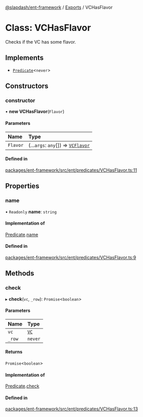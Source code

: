 [@slapdash/ent-framework](../README.md) / [Exports](../modules.md) / VCHasFlavor

# Class: VCHasFlavor

Checks if the VC has some flavor.

## Implements

- [`Predicate`](../interfaces/Predicate.md)<`never`\>

## Constructors

### constructor

• **new VCHasFlavor**(`Flavor`)

#### Parameters

| Name | Type |
| :------ | :------ |
| `Flavor` | (...`args`: `any`[]) => [`VCFlavor`](VCFlavor.md) |

#### Defined in

[packages/ent-framework/src/ent/predicates/VCHasFlavor.ts:11](https://github.com/time-loop/slapdash/blob/master/packages/ent-framework/src/ent/predicates/VCHasFlavor.ts#L11)

## Properties

### name

• `Readonly` **name**: `string`

#### Implementation of

[Predicate](../interfaces/Predicate.md).[name](../interfaces/Predicate.md#name)

#### Defined in

[packages/ent-framework/src/ent/predicates/VCHasFlavor.ts:9](https://github.com/time-loop/slapdash/blob/master/packages/ent-framework/src/ent/predicates/VCHasFlavor.ts#L9)

## Methods

### check

▸ **check**(`vc`, `_row`): `Promise`<`boolean`\>

#### Parameters

| Name | Type |
| :------ | :------ |
| `vc` | [`VC`](VC.md) |
| `_row` | `never` |

#### Returns

`Promise`<`boolean`\>

#### Implementation of

[Predicate](../interfaces/Predicate.md).[check](../interfaces/Predicate.md#check)

#### Defined in

[packages/ent-framework/src/ent/predicates/VCHasFlavor.ts:13](https://github.com/time-loop/slapdash/blob/master/packages/ent-framework/src/ent/predicates/VCHasFlavor.ts#L13)
